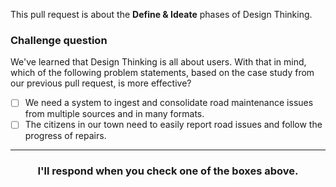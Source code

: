 This pull request is about the **Define & Ideate** phases of Design Thinking.  

### Challenge question

We've learned that Design Thinking is all about users.  With that in mind, which of the following problem statements, based on the case study from our previous pull request, is more effective?

- [ ] We need a system to ingest and consolidate road maintenance issues from multiple sources and in many formats.
- [ ] The citizens in our town need to easily report road issues and follow the progress of repairs.

<hr>
<h3 align="center">I'll respond when you check one of the boxes above.</h3>
